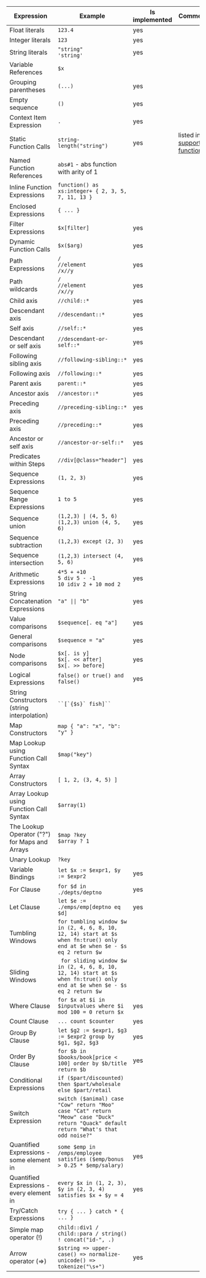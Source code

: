 Expression | Example | Is implemented | Comment
----------------------------------------------|-------------------------------------------------------------------------------------------------------------------------------------------------------|----------------|--------------------------------------------------------------------
Float literals | `123.4` | yes |
Integer literals | `123` | yes |
String literals | `"string"`<br>`'string'` | yes |
Variable References | `$x` | |
Grouping parentheses | `(...)` | yes |
Empty sequence | `()` | yes |
Context Item Expression | `.` | yes |
Static Function Calls | `string-length("string")` | yes | listed in <a href="supported functions.md">supported functions</a>
Named Function References | `abs#1` - abs function with arity of 1 | |
Inline Function Expressions | `function() as xs:integer+ { 2, 3, 5, 7, 11, 13 }` | |
Enclosed Expressions | `{ ... }` | |
Filter Expressions | `$x[filter]` | yes |
Dynamic Function Calls | `$x($arg)` | yes |
Path Expressions | `/`<br>`//element`<br>`/x//y` | yes |
Path wildcards | `/`<br>`//element`<br>`/x//y` | yes |
Child axis | `//child::*` | yes |
Descendant axis | `//descendant::*` | yes |
Self axis | `//self::*` | yes |
Descendant or self axis | `//descendant-or-self::*` | yes |
Following sibling axis | `//following-sibling::*` | yes |
Following axis | `//following::*` | yes |
Parent axis | `parent::*` | yes |
Ancestor axis | `//ancestor::*` | yes |
Preceding axis | `//preceding-sibling::*` | yes |
Preceding axis | `//preceding::*` | yes |
Ancestor or self axis | `//ancestor-or-self::*` | yes |
Predicates within Steps | `//div[@class="header"]` | yes |
Sequence Expressions | `(1, 2, 3)` | yes |
Sequence Range Expressions | `1 to 5` | yes |
Sequence union | `(1,2,3) \| (4, 5, 6)`<br>`(1,2,3) union (4, 5, 6)` | yes |
Sequence subtraction | `(1,2,3) except (2, 3)` | yes |
Sequence intersection | `(1,2,3) intersect (4, 5, 6)` | yes |
Arithmetic Expressions | `4*5 + +10`<br>`5 div 5 - -1`<br>`10 idiv 2 + 10 mod 2` | yes |
String Concatenation Expressions | `"a" \|\| "b"` | yes |
Value comparisons | `$sequence[. eq "a"]` | yes |
General comparisons | `$sequence = "a"` | yes |
Node comparisons | `$x[. is y]`<br>`$x[. << after]`<br>`$x[. >> before]` | yes |
Logical Expressions | `false() or true() and false()` | yes |
String Constructors (string interpolation) | ``` ``[`{$s}` fish]`` ``` | |
Map Constructors | ``` map { "a": "x", "b": "y" } ``` | |
Map Lookup using Function Call Syntax | ``` $map("key") ``` | |
Array Constructors | ``` [ 1, 2, (3, 4, 5) ] ``` | |
Array Lookup using Function Call Syntax | ``` $array(1) ``` | |
The Lookup Operator ("?") for Maps and Arrays | ``` $map ?key ```<br>```$array ? 1``` | |
Unary Lookup | ``` ?key ``` | |
Variable Bindings | ``` let $x := $expr1, $y := $expr2 ``` | yes |
For Clause | ```for $d in ./depts/deptno``` | yes|
Let Clause | ```let $e := ./emps/emp[deptno eq $d] ``` | yes|
Tumbling Windows | ``` for tumbling window $w in (2, 4, 6, 8, 10, 12, 14) start at $s when fn:true() only end at $e when $e - $s eq 2 return $w ``` | |
Sliding Windows | ``` for sliding window $w in (2, 4, 6, 8, 10, 12, 14) start at $s when fn:true() only end at $e when $e - $s eq 2 return $w``` | |
Where Clause | ``` for $x at $i in $inputvalues where $i mod 100 = 0 return $x ``` | yes |
Count Clause | ```... count $counter ``` | yes |
Group By Clause | ``` let $g2 := $expr1, $g3 := $expr2 group by $g1, $g2, $g3 ``` | yes |
Order By Clause | ``` for $b in $books/book[price < 100] order by $b/title return $b ``` | yes |
Conditional Expressions | ``` if ($part/discounted) then $part/wholesale else $part/retail ``` | |
Switch Expression | ``` switch ($animal) case "Cow" return "Moo" case "Cat" return "Meow" case "Duck" return "Quack" default return "What's that odd noise?" ``` | |
Quantified Expressions - some element in | ``` some $emp in /emps/employee satisfies ($emp/bonus > 0.25 * $emp/salary) ``` | yes |
Quantified Expressions - every element in | ``` every $x in (1, 2, 3), $y in (2, 3, 4) satisfies $x + $y = 4 ``` | yes |
Try/Catch Expressions | ``` try { ... } catch * { ... } ``` | |
Simple map operator (!) | ``` child::div1 / child::para / string() ! concat("id-", .) ``` | |
Arrow operator (=>) | ``` $string => upper-case() => normalize-unicode() => tokenize("\s+") ``` | yes |
